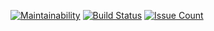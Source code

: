 [![Maintainability](https://api.codeclimate.com/v1/badges/088660555822449203c6/maintainability)](https://codeclimate.com/github/Barrierok/frontend-project-lvl3/maintainability)
[![Build Status](https://travis-ci.org/Barrierok/frontend-project-lvl3.svg?branch=master)](https://travis-ci.org/Barrierok/frontend-project-lvl3)
[![Issue Count](https://codeclimate.com/github/Barrierok/frontend-project-lvl3/badges/issue_count.svg)](https://codeclimate.com/github/Barrierok/frontend-project-lvl3)
